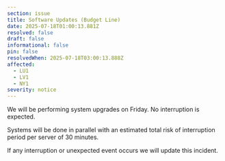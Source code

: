 ```yaml
---
section: issue
title: Software Updates (Budget Line)
date: 2025-07-18T01:00:13.881Z
resolved: false
draft: false
informational: false
pin: false
resolvedWhen: 2025-07-18T03:00:13.888Z
affected:
  - LU1
  - LV1
  - NY1
severity: notice
---
```

We will be performing system upgrades on Friday. No interruption is expected.

Systems will be done in parallel with an estimated total risk of interruption period per server of 30 minutes.

If any interruption or unexpected event occurs we will update this incident.